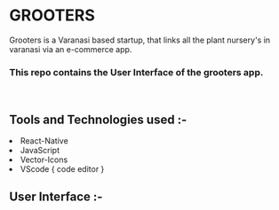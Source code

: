 # GROOTERS
Grooters is a Varanasi based startup, that links all the plant nursery's in varanasi via an e-commerce app.
<br>
### This repo contains the User Interface of the grooters app.   
<br>

## Tools and Technologies used :-<br>
<li> React-Native
<li> JavaScript
<li> Vector-Icons
<li> VScode { code editor }
<br>

## User Interface :-
<br>


